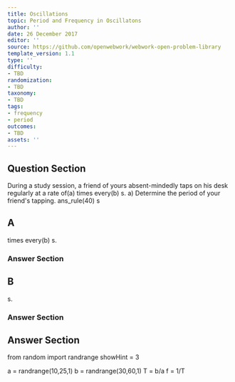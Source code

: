 ```yaml
---
title: Oscillations
topic: Period and Frequency in Oscillatons
author: ''
date: 26 December 2017
editor: ''
source: https://github.com/openwebwork/webwork-open-problem-library
template_version: 1.1
type: ''
difficulty:
- TBD
randomization:
- TBD
taxonomy:
- TBD
tags:
- frequency
- period
outcomes:
- TBD
assets: ''
---
```


## Question Section 

During a study session, a friend of yours absent-mindedly taps on his desk regularly at a rate of(a) times every(b) s.
a) Determine the period of your friend's tapping.
ans_rule(40) s

## A
times every(b) s.
### Answer Section
## B
s.
### Answer Section


## Answer Section

from random import randrange
showHint = 3

a = randrange(10,25,1)
b = randrange(30,60,1)
T = b/a
f = 1/T